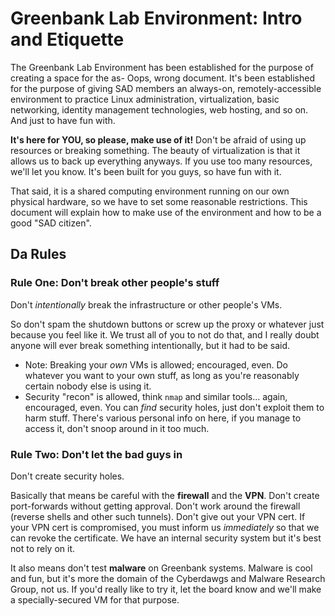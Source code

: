 # Greenbank Lab Environment: Intro and Etiquette

The Greenbank Lab Environment has been established for the purpose of creating a space for the as- Oops, wrong document. It's been established for the purpose of giving SAD members an always-on, remotely-accessible environment to practice Linux administration, virtualization, basic networking, identity management technologies, web hosting, and so on. And just to have fun with.

**It's here for YOU, so please, make use of it!** Don't be afraid of using up resources or breaking something. The beauty of virtualization is that it allows us to back up everything anyways. If you use too many resources, we'll let you know. It's been built for you guys, so have fun with it.

That said, it is a shared computing environment running on our own physical hardware, so we have to set some reasonable restrictions. This document will explain how to make use of the environment and how to be a good "SAD citizen".

## Da Rules

### Rule One: Don't break other people's stuff

Don't *intentionally* break the infrastructure or other people's VMs.

So don't spam the shutdown buttons or screw up the proxy or whatever just because you feel like it. We trust all of you to not do that, and I really doubt anyone will ever break something intentionally, but it had to be said.
- Note: Breaking your *own* VMs is allowed; encouraged, even. Do whatever you want to your own stuff, as long as you're reasonably certain nobody else is using it.
- Security "recon" is allowed, think `nmap` and similar tools... again, encouraged, even. You can *find* security holes, just don't exploit them to harm stuff. There's various personal info on here, if you manage to access it, don't snoop around in it too much.

### Rule Two: Don't let the bad guys in

Don't create security holes.

Basically that means be careful with the **firewall** and the **VPN**. Don't create port-forwards without getting approval. Don't work around the firewall (reverse shells and other such tunnels). Don't give out your VPN cert. If your VPN cert is compromised, you must inform us *immediately* so that we can revoke the certificate. We have an internal security system but it's best not to rely on it.

It also means don't test **malware** on Greenbank systems. Malware is cool and fun, but it's more the domain of the Cyberdawgs and Malware Research Group, not us. If you'd really like to try it, let the board know and we'll make a specially-secured VM for that purpose.
